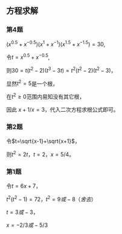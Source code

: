 ## 方程求解

### 第4题

$(x^{0.5}+x^{-0.5})(x^1+x^{-1})(x^{1.5}+x^{-1.5})=30,$

令$`t=x^{0.5}+x^{-0.5}`$, 

则$`30=t(t^2-2)(t^3-3t)=t^2(t^2-2)(t^2-3)`$，

显然$`t^2=5`$是一个根，

在$`t^2\ge 0`$范围内易知没有其它根，

因此 $`x+1/x=3`$，代入二次方程求根公式即可。

### 第2题

令$`t=\sqrt{x-1}+\sqrt{x+1}`$，

则$`t^2=2t，t=2，x=5/4`$。

### 第1题

令$`t=6x+7`$，

$`t^2(t^2-1)=72，t^2=9或-8（舍去）`$

$`t=3或-3`$，

$`x=-2/3或-5/3`$
